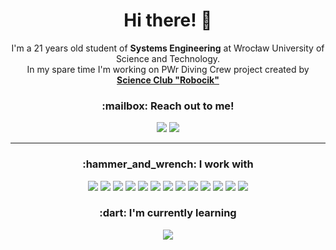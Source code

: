 <h1 align="center">Hi there! 👋</h1>

<p align="center">
  <a>I'm a 21 years old student of <b>Systems Engineering</b> at Wrocław University of Science and Technology.<br>In my spare time I'm working on PWr Diving Crew project created by </a><a href="http://robocik.pwr.edu.pl/"><b>Science Club "Robocik"</b></a>
</p>

<h3 align="center">:mailbox: Reach out to me!</h3>

<p align="center">
  <a href="https://www.linkedin.com/in/jamnicki/"><img src="https://img.shields.io/badge/-jamnicki-0e76a8?style=flat&labelColor=0e76a8&logo=linkedin&logoColor=white" /></a>
  <a href="mailto:jedrzej.jamnicki@gmail.com"><img src="https://img.shields.io/badge/-jedrzej.jamnicki-c0392b?style=flat&labelColor=c0392b&logo=gmail&logoColor=white" /></a>
</p>

---

<h3 align="center">:hammer_and_wrench: I work with</h3>

<p align="center">
  <a><img src="https://img.shields.io/badge/-Python-1F4362?style=flat&logo=python&logoColor=F8DB51" /></a>
  <a><img src="https://img.shields.io/badge/-Flask-white?style=flat&logo=flask&logoColor=black" /></a>
  <a><img src="https://img.shields.io/badge/-OpenCV-645BFF?style=flat&logo=opencv" /></a>
  <a><img src="https://img.shields.io/badge/-NumPy-4DABCF?style=flat&logo=numpy&logoColor=284e9c" /></a>
  <a><img src="https://img.shields.io/badge/-pandas-130654?style=flat&logo=pandas&logoColor=white" /></a>
  <a><img src="https://img.shields.io/badge/-SciPy-8CAAE6?style=flat&logo=scipy&logoColor=white" /></a>
  <a><img src="https://img.shields.io/badge/-scikit–learn-398BBA?style=flat&logo=scikit-learn&logoColor=darkorange" /></a>
  <a><img src="https://img.shields.io/badge/-TensorFlow-white?style=flat&logo=tensorflow" /></a>
  <a><img src="https://img.shields.io/badge/-SQLite-194A5C?style=flat&logo=sqlite&logoColor=white" /></a>
  <a><img src="https://img.shields.io/badge/-Ubuntu-E95420?style=flat&logo=ubuntu&logoColor=white" /></a>
  <a><img src="https://img.shields.io/badge/-git-F0F0E7?style=flat&logo=git&logoColor=F24D27" /></a>
  <a href="https://github.com/jamnicki"><img src="https://img.shields.io/badge/-GitHub-181717?style=flat&logo=github" /></a>
  <a href="https://gitlab.com/jamnicki"><img src="https://img.shields.io/badge/-GitLab-FCA121?style=flat&logo=gitlab" /></a>
</p>

<h3 align="center">:dart: I'm currently learning</h3>

<p align="center">
  <a><img src="https://img.shields.io/badge/-docker-007bff?style=flat&logo=docker&logoColor=white" /></a>
</p>
